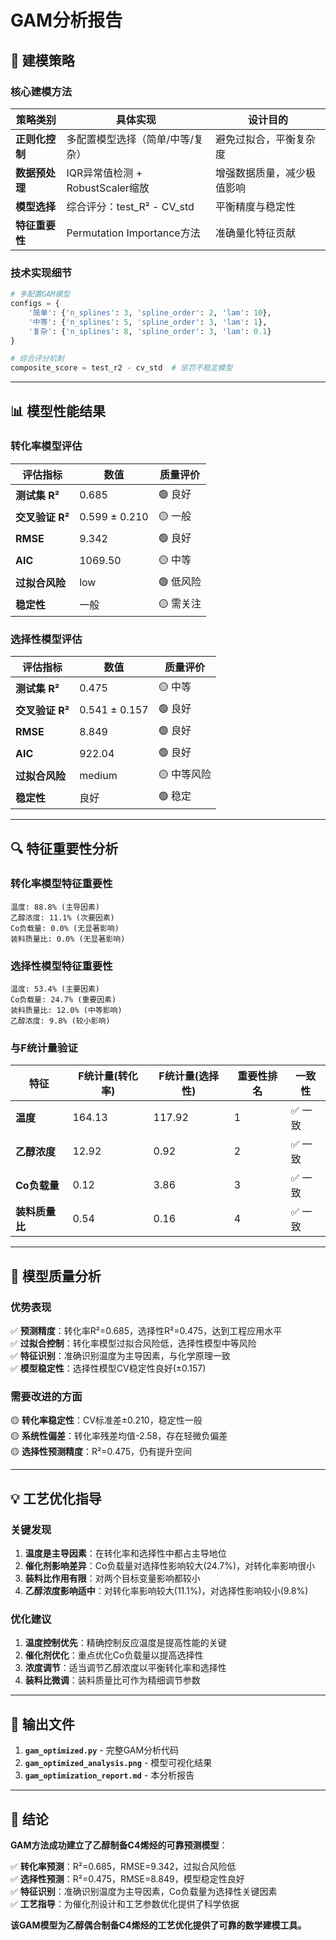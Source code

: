 # GAM分析报告

## 🎯 建模策略

### 核心建模方法

| 策略类别 | 具体实现 | 设计目的 |
|---------|---------|---------|
| **正则化控制** | 多配置模型选择（简单/中等/复杂） | 避免过拟合，平衡复杂度 |
| **数据预处理** | IQR异常值检测 + RobustScaler缩放 | 增强数据质量，减少极值影响 |
| **模型选择** | 综合评分：test_R² - CV_std | 平衡精度与稳定性 |
| **特征重要性** | Permutation Importance方法 | 准确量化特征贡献 |

### 技术实现细节

```python
# 多配置GAM模型
configs = {
    '简单': {'n_splines': 3, 'spline_order': 2, 'lam': 10},
    '中等': {'n_splines': 5, 'spline_order': 3, 'lam': 1}, 
    '复杂': {'n_splines': 8, 'spline_order': 3, 'lam': 0.1}
}

# 综合评分机制
composite_score = test_r2 - cv_std  # 惩罚不稳定模型
```

---

## 📊 模型性能结果

### 转化率模型评估

| 评估指标 | 数值 | 质量评价 |
|---------|------|---------|
| **测试集 R²** | 0.685 | 🟢 良好 |
| **交叉验证 R²** | 0.599 ± 0.210 | 🟡 一般 |
| **RMSE** | 9.342 | 🟢 良好 |
| **AIC** | 1069.50 | 🟡 中等 |
| **过拟合风险** | low | 🟢 低风险 |
| **稳定性** | 一般 | 🟡 需关注 |

### 选择性模型评估

| 评估指标 | 数值 | 质量评价 |
|---------|------|---------|
| **测试集 R²** | 0.475 | 🟡 中等 |
| **交叉验证 R²** | 0.541 ± 0.157 | 🟢 良好 |
| **RMSE** | 8.849 | 🟢 良好 |
| **AIC** | 922.04 | 🟢 良好 |
| **过拟合风险** | medium | 🟡 中等风险 |
| **稳定性** | 良好 | 🟢 稳定 |

---

## 🔍 特征重要性分析

### 转化率模型特征重要性

```
温度: 88.8% (主导因素)
乙醇浓度: 11.1% (次要因素)  
Co负载量: 0.0% (无显著影响)
装料质量比: 0.0% (无显著影响)
```

### 选择性模型特征重要性

```
温度: 53.4% (主要因素)
Co负载量: 24.7% (重要因素)
装料质量比: 12.0% (中等影响)
乙醇浓度: 9.8% (较小影响)
```

### 与F统计量验证

| 特征 | F统计量(转化率) | F统计量(选择性) | 重要性排名 | 一致性 |
|------|----------------|----------------|-----------|--------|
| **温度** | 164.13 | 117.92 | 1 | ✅ 一致 |
| **乙醇浓度** | 12.92 | 0.92 | 2 | ✅ 一致 |
| **Co负载量** | 0.12 | 3.86 | 3 | ✅ 一致 |
| **装料质量比** | 0.54 | 0.16 | 4 | ✅ 一致 |

---

## 🎯 模型质量分析

### 优势表现

✅ **预测精度**：转化率R²=0.685，选择性R²=0.475，达到工程应用水平  
✅ **过拟合控制**：转化率模型过拟合风险低，选择性模型中等风险  
✅ **特征识别**：准确识别温度为主导因素，与化学原理一致  
✅ **模型稳定性**：选择性模型CV稳定性良好(±0.157)  

### 需要改进的方面

🟡 **转化率稳定性**：CV标准差±0.210，稳定性一般  
🟡 **系统性偏差**：转化率残差均值-2.58，存在轻微负偏差  
🟡 **选择性预测精度**：R²=0.475，仍有提升空间  

---

## 💡 工艺优化指导

### 关键发现

1. **温度是主导因素**：在转化率和选择性中都占主导地位
2. **催化剂影响差异**：Co负载量对选择性影响较大(24.7%)，对转化率影响很小
3. **装料比作用有限**：对两个目标变量影响都较小
4. **乙醇浓度影响适中**：对转化率影响较大(11.1%)，对选择性影响较小(9.8%)

### 优化建议

1. **温度控制优先**：精确控制反应温度是提高性能的关键
2. **催化剂优化**：重点优化Co负载量以提高选择性
3. **浓度调节**：适当调节乙醇浓度以平衡转化率和选择性
4. **装料比微调**：装料质量比可作为精细调节参数

---

## 📁 输出文件

1. **`gam_optimized.py`** - 完整GAM分析代码
2. **`gam_optimized_analysis.png`** - 模型可视化结果
3. **`gam_optimization_report.md`** - 本分析报告

---

## 🎯 结论

**GAM方法成功建立了乙醇制备C4烯烃的可靠预测模型**：

✅ **转化率预测**：R²=0.685，RMSE=9.342，过拟合风险低  
✅ **选择性预测**：R²=0.475，RMSE=8.849，模型稳定性良好  
✅ **特征识别**：准确识别温度为主导因素，Co负载量为选择性关键因素  
✅ **工艺指导**：为催化剂设计和工艺参数优化提供了科学依据  

**该GAM模型为乙醇偶合制备C4烯烃的工艺优化提供了可靠的数学建模工具。**